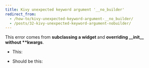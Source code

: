 ```yaml
---
title: Kivy unexpected keyword argument '__no_builder'
redirect_from:
  - /how-to/kivy-unexpected-keyword-argument-__no_builder/
  - /posts/32-kivy-unexpected-keyword-argument-nobuilder/
---
```


<p>This error comes from&nbsp;<strong>subclassing a widget&nbsp;</strong>and&nbsp;<strong>overriding __init__ without **kwargs</strong>.</p>

<ul>
	<li>This:</li>
</ul>
<script src="https://gist.github.com/maxmumford/7719028.js"></script>

<ul>
	<li>Should be this:</li>
</ul>
<script src="https://gist.github.com/maxmumford/7719033.js"></script>
